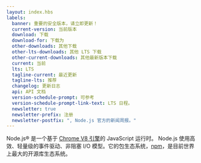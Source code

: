 ```yaml
---
layout: index.hbs
labels:
  banner: 重要的安全版本，请立即更新！
  current-version: 当前版本
  download: 下载
  download-for: 下载为
  other-downloads: 其他下载
  other-lts-downloads: 其他 LTS 下载
  other-current-downloads: 其他最新版本下载
  current: 当前
  lts: LTS
  tagline-current: 最近更新
  tagline-lts: 推荐
  changelog: 更新日志
  api: API 文档
  version-schedule-prompt: 可参考
  version-schedule-prompt-link-text: LTS 日程。
  newsletter: true
  newsletter-prefix: 注册
  newsletter-postfix: ", Node.js 官方的新闻周报。"
---
```


Node.js® 是一个基于 [Chrome V8 引擎](https://developers.google.com/v8/)的 JavaScript 运行时。
Node.js 使用高效、轻量级的事件驱动、非阻塞 I/O 模型。它的包生态系统，[npm](https://www.npmjs.com/)，是目前世界上最大的开源库生态系统。
